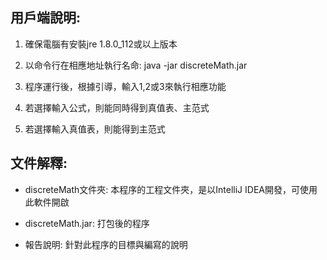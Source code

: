 ## 用戶端說明:

1. 確保電腦有安裝jre 1.8.0_112或以上版本

2. 以命令行在相應地址執行名命: java -jar discreteMath.jar

3. 程序運行後，根據引導，輸入1,2或3來執行相應功能

4. 若選擇輸入公式，則能同時得到真值表、主范式

5. 若選擇輸入真值表，則能得到主范式

    

## 文件解釋:

- discreteMath文件夾: 本程序的工程文件夾，是以IntelliJ IDEA開發，可使用此軟件開啟


- discreteMath.jar: 打包後的程序
- 報告說明: 針對此程序的目標與編寫的說明